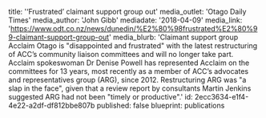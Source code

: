 title: '‘Frustrated’ claimant support group out'
media_outlet: 'Otago Daily Times'
media_author: 'John Gibb'
mediadate: '2018-04-09'
media_link: 'https://www.odt.co.nz/news/dunedin/%E2%80%98frustrated%E2%80%99-claimant-support-group-out'
media_blurb: 'Claimant support group Acclaim Otago is "disappointed and frustrated" with the latest restructuring of ACC’s community liaison committees and will no longer take part. Acclaim spokeswoman Dr Denise Powell has represented Acclaim on the committees for 13 years, most recently as a member of ACC’s advocates and representatives group (ARG), since 2012. Restructuring ARG was "a slap in the face", given that a review report by consultants Martin Jenkins suggested ARG had not been "timely or productive".'
id: 2ecc3634-e1f4-4e22-a2df-df812bbe807b
published: false
blueprint: publications
